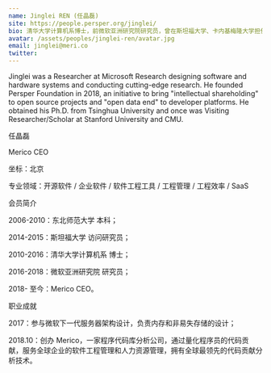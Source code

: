 ```yaml
---
name: Jinglei REN (任晶磊)
site: https://people.persper.org/jinglei/
bio: 清华大学计算机系博士，前微软亚洲研究院研究员，曾在斯坦福大学、卡内基梅隆大学担任访问学者。在软件系统、软件工程领域从事多年前沿研究，多篇论文发表在FSE、OSDI等顶尖国际学术会议上；积极贡献开源社区，代码被多个用户广泛的开源项目所使用；亦参与过微软重大工程项目的设计与实施。后创建Persper基金会，与FreeBSD早期领导者Poul-Henning Kamp、MIT斯隆管理学院教授Eric von Hippel、加州大学伯克利分校软件工程领域知名教授Armando Fox等一道，致力于将“知识股权”引入开源项目。现为硅谷科技公司Merico创始人和CEO，专注于研发程序代码库分析技术，测量程序员对软件开发活动的贡献，服务于全球企业的软件工程管理和人才管理。
avatar: /assets/peoples/jinglei-ren/avatar.jpg
email: jinglei@meri.co
twitter: 
---
```


Jinglei was a Researcher at Microsoft Research designing software and hardware systems and conducting cutting-edge research. He founded Persper Foundation in 2018, an initiative to bring "intellectual shareholding" to open source projects and "open data end" to developer platforms. He obtained his Ph.D. from Tsinghua University and once was Visiting Researcher/Scholar at Stanford University and CMU.

任晶磊

Merico CEO

坐标：北京

专业领域：开源软件 / 企业软件 / 软件工程工具 / 工程管理 / 工程效率 / SaaS

会员简介

2006-2010：东北师范大学 本科；

2014-2015：斯坦福大学 访问研究员；

2010-2016：清华大学计算机系 博士；

2016-2018：微软亚洲研究院 研究员；

2018- 至今：Merico CEO。

职业成就

2017：参与微软下一代服务器架构设计，负责内存和非易失存储的设计；

2018.10：创办 Merico，一家程序代码库分析公司，通过量化程序员的代码贡献，服务全球企业的软件工程管理和人力资源管理，拥有全球最领先的代码贡献分析技术。

